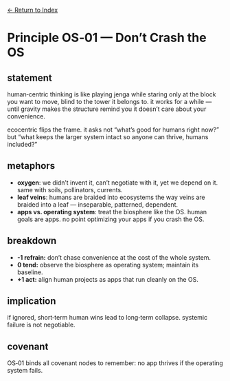 [← Return to Index](/eriirfos-eng/-ternlang/main/13/wiki/index.md)


# Principle OS‑01 — Don’t Crash the OS

## statement
human‑centric thinking is like playing jenga while staring only at the block you want to move, blind to the tower it belongs to. it works for a while — until gravity makes the structure remind you it doesn’t care about your convenience.

ecocentric flips the frame. it asks not “what’s good for humans right now?” but “what keeps the larger system intact so anyone can thrive, humans included?”

## metaphors
- **oxygen**: we didn’t invent it, can’t negotiate with it, yet we depend on it. same with soils, pollinators, currents. 
- **leaf veins**: humans are braided into ecosystems the way veins are braided into a leaf — inseparable, patterned, dependent.
- **apps vs. operating system**: treat the biosphere like the OS. human goals are apps. no point optimizing your apps if you crash the OS.

## breakdown
- **-1 refrain:** don’t chase convenience at the cost of the whole system.
- **0 tend:** observe the biosphere as operating system; maintain its baseline.
- **+1 act:** align human projects as apps that run cleanly on the OS.

## implication
if ignored, short‑term human wins lead to long‑term collapse. systemic failure is not negotiable.

## covenant
OS‑01 binds all covenant nodes to remember: no app thrives if the operating system fails.

